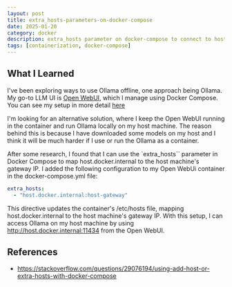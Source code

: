 ```yaml
---
layout: post
title: extra_hosts-parameters-on-docker-compose
date: 2025-01-20
category: docker
description: extra_hosts parameter on docker-compose to connect to host machine
tags: [containerization, docker-compose]
---
```


## What I Learned

I've been exploring ways to use Ollama offline, one approach being Ollama. My go-to LLM UI is [Open WebUI](https://github.com/open-webui/open-webui), which I manage using Docker Compose. You can see my setup in more detail [here](https://brain.irfansp.dev/#/page/openweb-ui)

I'm looking for an alternative solution, where I keep the Open WebUI running in the container and run Ollama locally on my host machine. The reason behind this is because I have downloaded some models on my host and I think it will be much harder if I use or run the Ollama as a container.

After some research, I found that I can use the `extra_hosts`` parameter in Docker Compose to map host.docker.internal to the host machine's gateway IP. I added the following configuration to my Open WebUi container in the docker-compose.yml file:

```yaml
extra_hosts:
  - "host.docker.internal:host-gateway"
```

This directive updates the container's /etc/hosts file, mapping host.docker.internal to the host machine's gateway IP. With this setup, I can access Ollama on my host machine by using <http://host.docker.internal:11434> from the Open WebUI.

## References

- <https://stackoverflow.com/questions/29076194/using-add-host-or-extra-hosts-with-docker-compose>

